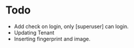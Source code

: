 # Todo

- Add check on login, only [superuser] can login.
- Updating Tenant
- Inserting fingerprint and image.
